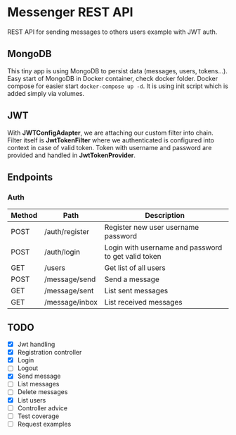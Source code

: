 # Messenger REST API
REST API for sending messages to others users example with JWT auth.
## MongoDB
This tiny app is using MongoDB to persist data (messages, users, tokens...).
Easy start of MongoDB in Docker container, check docker folder.
Docker compose for easier start `docker-compose up -d`. It is using init script which is added simply via volumes.

## JWT
With **JWTConfigAdapter**, we are attaching our custom filter into chain. Filter itself is **JwtTokenFilter** where we authenticated is configured into context in case of valid token. Token with username and password are provided and handled in **JwtTokenProvider**.


## Endpoints
### Auth
| Method  | Path | Description|
|-----|--------|----------|
| POST  | /auth/register | Register new user username password|
|POST|/auth/login|Login with username and password to get valid token|
|GET|/users|Get list of all users|
|POST| /message/send | Send a message |
|GET| /message/sent | List sent messages |
|GET| /message/inbox | List received messages |


## TODO
- [x] Jwt handling
- [x] Registration controller
- [x] Login
- [ ] Logout
- [x] Send message
- [ ] List messages
- [ ] Delete messages
- [x] List users
- [ ] Controller advice
- [ ] Test coverage
- [ ] Request examples